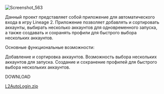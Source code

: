 

![Screenshot_563](https://github.com/user-attachments/assets/3b86d54f-47a2-445f-aa15-25fb0dd4af4d)

Данный проект представляет собой приложение для автоматического входа в игру Lineage 2. Приложение позволяет добавлять и сортировать аккаунты, выбирать несколько аккаунтов для одновременного запуска, а также создавать и сохранять профили для быстрого выбора нескольких аккаунтов.

Основные функциональные возможности: 

Добавление и сортировка аккаунтов.
Возможность выбора нескольких аккаунтов для запуска.
Создание и сохранение профилей для быстрого выбора нескольких аккаунтов.

DOWNLOAD

[L2AutoLogin.zip](https://github.com/user-attachments/files/16648230/L2AutoLogin.zip)





